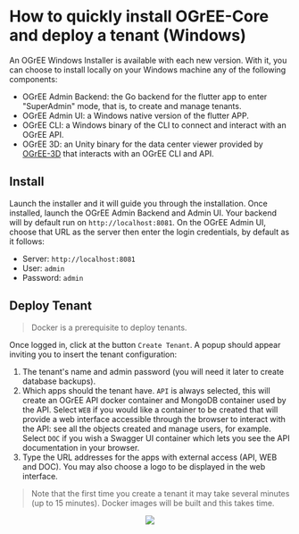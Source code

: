 # How to quickly install OGrEE-Core and deploy a tenant (Windows)
An OGrEE Windows Installer is available with each new version. With it, you can choose to install locally on your Windows machine any of the following components:
* OGrEE Admin Backend: the Go backend for the flutter app to enter "SuperAdmin" mode, that is, to create and manage tenants.
* OGrEE Admin UI: a Windows native version of the flutter APP.
* OGrEE CLI: a Windows binary of the CLI to connect and interact with an OGrEE API.
* OGrEE 3D: an Unity binary for the data center viewer provided by [OGrEE-3D](https://github.com/ditrit/OGrEE-3D) that interacts with an OGrEE CLI and API.

## Install

Launch the installer and it will guide you through the installation. Once installed, launch the OGrEE Admin Backend and Admin UI. Your backend will by default run on `http://localhost:8081`. On the OGrEE Admin UI, choose that URL as the server then enter the login credentials, by default as it follows:
* Server: `http://localhost:8081`
* User: `admin`
* Password: `admin`

## Deploy Tenant
> Docker is a prerequisite to deploy tenants.

Once logged in, click at the button `Create Tenant`. A popup should appear inviting you to insert the tenant configuration: 
1. The tenant's name and admin password (you will need it later to create database backups).
2. Which apps should the tenant have. `API` is always selected, this will create an OGrEE API docker container and MongoDB container used by the API. Select `WEB` if you would like a container to be created that will provide a web interface accessible through the browser to interact with the API: see all the objects created and manage users, for example. Select `DOC` if you wish a Swagger UI container which lets you see the API documentation in your browser.
3. Type the URL addresses for the apps with external access (API, WEB and DOC). You may also choose a logo to be displayed in the web interface. 
> Note that the first time you create a tenant it may take several minutes (up to 15 minutes). Docker images will be built and this takes time.
<p align="center">
  <img src="https://github.com/ditrit/OGrEE-Core/assets/37706737/c49b89d6-b3e1-43a0-a56a-a8276e2a345c" />
</p>